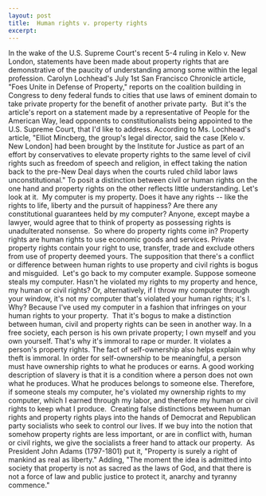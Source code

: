 ```yaml
---
layout: post
title:  Human rights v. property rights
excerpt:
---
```




            

    

            

In the wake of the U.S. Supreme Court's recent 5-4 ruling in Kelo v. New London, statements have been made about property rights that are demonstrative of the paucity of understanding among some within the legal profession. Carolyn Lochhead's July 1st San Francisco Chronicle article, "Foes Unite in Defense of Property," reports on the coalition building in Congress to deny federal funds to cities that use laws of eminent domain to take private property for the benefit of another private party. 
 But it's the article's report on a statement made by a representative of People for the American Way, lead opponents to constitutionalists being appointed to the U.S. Supreme Court, that I'd like to address. According to Ms. Lochhead's article, "Elliot Mincberg, the group's legal director, said the case [Kelo v. New London] had been brought by the Institute for Justice as part of an effort by conservatives to elevate property rights to the same level of civil rights such as freedom of speech and religion, in effect taking the nation back to the pre-New Deal days when the courts ruled child labor laws unconstitutional." To posit a distinction between civil or human rights on the one hand and property rights on the other reflects little understanding. Let's look at it. 
 My computer is my property. Does it have any rights -- like the rights to life, liberty and the pursuit of happiness? Are there any constitutional guarantees held by my computer? Anyone, except maybe a lawyer, would agree that to think of property as possessing rights is unadulterated nonsense.
 So where do property rights come in? Property rights are human rights to use economic goods and services. Private property rights contain your right to use, transfer, trade and exclude others from use of property deemed yours. The supposition that there's a conflict or difference between human rights to use property and civil rights is bogus and misguided. 
 Let's go back to my computer example. Suppose someone steals my computer. Hasn't he violated my rights to my property and hence, my human or civil rights? Or, alternatively, if I throw my computer through your window, it's not my computer that's violated your human rights; it's I. Why? Because I've used my computer in a fashion that infringes on your human rights to your property.
 That it's bogus to make a distinction between human, civil and property rights can be seen in another way. In a free society, each person is his own private property; I own myself and you own yourself. That's why it's immoral to rape or murder. It violates a person's property rights. The fact of self-ownership also helps explain why theft is immoral. In order for self-ownership to be meaningful, a person must have ownership rights to what he produces or earns. A good working description of slavery is that it is a condition where a person does not own what he produces. What he produces belongs to someone else. Therefore, if someone steals my computer, he's violated my ownership rights to my computer, which I earned through my labor, and therefore my human or civil rights to keep what I produce.
 Creating false distinctions between human rights and property rights plays into the hands of Democrat and Republican party socialists who seek to control our lives. If we buy into the notion that somehow property rights are less important, or are in conflict with, human or civil rights, we give the socialists a freer hand to attack our property.
 As President John Adams (1797-1801) put it, "Property is surely a right of mankind as real as liberty." Adding, "The moment the idea is admitted into society that property is not as sacred as the laws of God, and that there is not a force of law and public justice to protect it, anarchy and tyranny commence."

        
